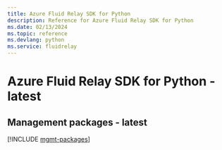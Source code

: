 ```yaml
---
title: Azure Fluid Relay SDK for Python
description: Reference for Azure Fluid Relay SDK for Python
ms.date: 02/13/2024
ms.topic: reference
ms.devlang: python
ms.service: fluidrelay
---
```

# Azure Fluid Relay SDK for Python - latest

## Management packages - latest
[!INCLUDE [mgmt-packages](fluid-relay-mgmt-index.md)]